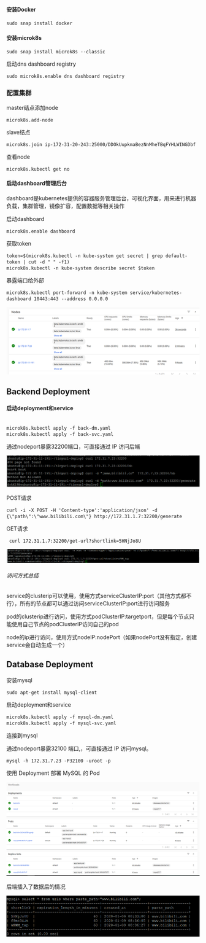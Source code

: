 #### 

#### 安装Docker

```
sudo snap install docker
```

#### 安装microk8s

```
sudo snap install microk8s --classic
```

启动dns dashboard registry

```
sudo microk8s.enable dns dashboard registry
```



### 配置集群

master结点添加node

```
microk8s.add-node
```

slave结点

```
microk8s.join ip-172-31-20-243:25000/DDOkUupkmaBezNnMheTBqFYHLWINGDbf
```

查看node

```
microk8s.kubectl get no
```

#### 启动dashboard管理后台

dashboard是kubernetes提供的容器服务管理后台，可视化界面，用来进行机器负载，集群管理，镜像扩容，配置数据等相关操作

启动dashboard

```
microk8s.enable dashboard
```

获取token

```
token=$(microk8s.kubectl -n kube-system get secret | grep default-token | cut -d " " -f1)
microk8s.kubectl -n kube-system describe secret $token
```

暴露端口给外部

```
microk8s.kubectl port-forward -n kube-system service/kubernetes-dashboard 10443:443 --address 0.0.0.0
```

![avatar](https://github.com/Dianaaaa/SE419-422/blob/project/report/images/1.png)

## Backend Deployment

#### 启动deployment和service

```

microk8s.kubectl apply -f back-dm.yaml
microk8s.kubectl apply -f back-svc.yaml

```

通过nodeport暴露32200端口，可直接通过 IP 访问后端

![avatar](https://github.com/Dianaaaa/SE419-422/blob/project/report/images/3.png) 

POST请求

```
curl -i -X POST -H 'Content-type':'application/json' -d {\"path\":\"www.bilibili.com\"} http://172.31.1.7:32200/generate
```

GET请求

```
 curl 172.31.1.7:32200/get-url?shortlink=5HNjJo8U
```

![avatar](https://github.com/Dianaaaa/SE419-422/blob/project/report/images/post_get.png) 

###### 访问方式总结

service的clusterip可以使用，使用方式serviceClusterIP:port（其他方式都不行），所有的节点都可以通过访问serviceClusterIP:port进行访问服务

pod的clusterip进行访问，使用方式podClusterIP:targetport，但是每个节点只能使用自己节点的podClusterIP访问自己的pod

node的ip进行访问，使用方式nodeIP:nodePort（如果nodePort没有指定，创建service会自动生成一个）

## Database Deployment

安装mysql

```
sudo apt-get install mysql-client
```

启动deployment和service

```
microk8s.kubectl apply -f mysql-dm.yaml
microk8s.kubectl apply -f mysql-svc.yaml
```

连接到mysql

通过nodeport暴露32100 端口,，可直接通过 IP 访问mysql。

```
mysql -h 172.31.7.23 -P32100 -uroot -p
```

使用 Deployment 部署 MySQL 的 Pod

![avatar](https://github.com/Dianaaaa/SE419-422/blob/project/report/images/2.PNG) 

后端插入了数据后的情况

![avatar](https://github.com/Dianaaaa/SE419-422/blob/project/report/images/mysql.PNG) 